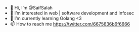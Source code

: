 - 👋 Hi, I’m @SaifSalah
- 👀 I’m interested in web | software development and Infosec  
- 🌱 I’m currently learning Golang <3 
- 📫 How to reach me https://twitter.com/6675636b6f6666

<!---
SaifSalah/SaifSalah is a ✨ special ✨ repository because its `README.md` (this file) appears on your GitHub profile.
You can click the Preview link to take a look at your changes.
--->
